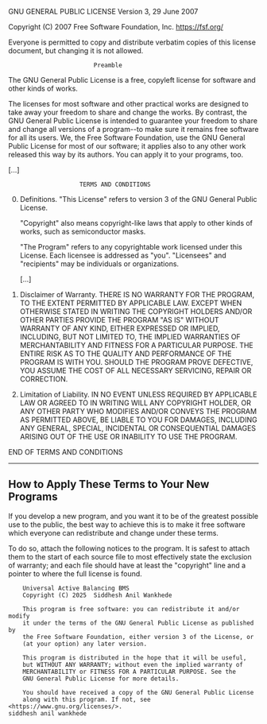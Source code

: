 GNU GENERAL PUBLIC LICENSE
                       Version 3, 29 June 2007

 Copyright (C) 2007 Free Software Foundation, Inc.
 <https://fsf.org/>

 Everyone is permitted to copy and distribute verbatim copies
 of this license document, but changing it is not allowed.

                            Preamble

The GNU General Public License is a free, copyleft license for
software and other kinds of works.

The licenses for most software and other practical works are designed
to take away your freedom to share and change the works. By contrast,
the GNU General Public License is intended to guarantee your freedom
to share and change all versions of a program--to make sure it remains
free software for all its users. We, the Free Software Foundation,
use the GNU General Public License for most of our software; it
applies also to any other work released this way by its authors. You
can apply it to your programs, too.

[...]

                        TERMS AND CONDITIONS

0. Definitions.
   "This License" refers to version 3 of the GNU General Public License.

   "Copyright" also means copyright-like laws that apply to other kinds of
   works, such as semiconductor masks.

   "The Program" refers to any copyrightable work licensed under this
   License. Each licensee is addressed as "you". "Licensees" and
   "recipients" may be individuals or organizations.

   [...]

15. Disclaimer of Warranty.
   THERE IS NO WARRANTY FOR THE PROGRAM, TO THE EXTENT PERMITTED BY
   APPLICABLE LAW. EXCEPT WHEN OTHERWISE STATED IN WRITING THE COPYRIGHT
   HOLDERS AND/OR OTHER PARTIES PROVIDE THE PROGRAM "AS IS" WITHOUT WARRANTY
   OF ANY KIND, EITHER EXPRESSED OR IMPLIED, INCLUDING, BUT NOT LIMITED TO,
   THE IMPLIED WARRANTIES OF MERCHANTABILITY AND FITNESS FOR A PARTICULAR
   PURPOSE. THE ENTIRE RISK AS TO THE QUALITY AND PERFORMANCE OF THE PROGRAM
   IS WITH YOU. SHOULD THE PROGRAM PROVE DEFECTIVE, YOU ASSUME THE COST OF
   ALL NECESSARY SERVICING, REPAIR OR CORRECTION.

16. Limitation of Liability.
   IN NO EVENT UNLESS REQUIRED BY APPLICABLE LAW OR AGREED TO IN WRITING
   WILL ANY COPYRIGHT HOLDER, OR ANY OTHER PARTY WHO MODIFIES AND/OR
   CONVEYS THE PROGRAM AS PERMITTED ABOVE, BE LIABLE TO YOU FOR DAMAGES,
   INCLUDING ANY GENERAL, SPECIAL, INCIDENTAL OR CONSEQUENTIAL DAMAGES
   ARISING OUT OF THE USE OR INABILITY TO USE THE PROGRAM.

END OF TERMS AND CONDITIONS

---

## How to Apply These Terms to Your New Programs

If you develop a new program, and you want it to be of the greatest
possible use to the public, the best way to achieve this is to make it
free software which everyone can redistribute and change under these terms.

To do so, attach the following notices to the program. It is safest
to attach them to the start of each source file to most effectively
state the exclusion of warranty; and each file should have at least
the "copyright" line and a pointer to where the full license is found.

```text
    Universal Active Balancing BMS
    Copyright (C) 2025  Siddhesh Anil Wankhede

    This program is free software: you can redistribute it and/or modify
    it under the terms of the GNU General Public License as published by
    the Free Software Foundation, either version 3 of the License, or
    (at your option) any later version.

    This program is distributed in the hope that it will be useful,
    but WITHOUT ANY WARRANTY; without even the implied warranty of
    MERCHANTABILITY or FITNESS FOR A PARTICULAR PURPOSE. See the
    GNU General Public License for more details.

    You should have received a copy of the GNU General Public License
    along with this program. If not, see <https://www.gnu.org/licenses/>.
siddhesh anil wankhede
